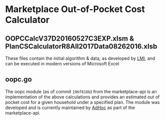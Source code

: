 # Marketplace Out-of-Pocket Cost Calculator

## OOPCCalcV37D20160527C3EXP.xlsm & PlanCSCalculatorR8All2017Data08262016.xlsb

These files contain the initial algorithm & data, as developed by [LMI](https://lmi.org), and can be executed in modern versions of Microsoft Excel

## oopc.go

The oopc module (as of commit `196f816b`) from the marketplace-api is an implementation of the above calculations and provides an estimated out of pocket cost for a given household under a specified plan. The module was developed and is currently maintained by [AdHoc](https://adhocteam.us) as part of the marketplace-api.
